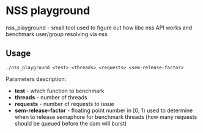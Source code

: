 # NSS playground
nss_playground - small tool used to figure out how libc nss API works and benchmark user/group resolving via nss.

## Usage

    ./nss_playground <test> <threads> <requests> <sem-release-factor>

Parameters description:
* **test** - which function to benchmark
* **threads** - number of threads
* **requests** - number of requests to issue
* **sem-release-factor** - floating point number in [0, 1) used to determine when to release 
  semaphore for benchmark threads (how many requests should be queued before the dam will burst)
